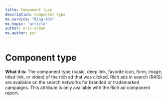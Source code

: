 ```yaml
---
title: Component type
description: Component type
ms.service: "Bing-Ads"
ms.topic: "article"
author: eric-urban
ms.author: eur
---
```


# Component type

**What it is:**     The component type (basic, deep link, favorite icon, form, image, titled link, or video) of the rich ad that was clicked. Rich ads in search (RAIS) are available on the search networks for branded or trademarked campaigns. This attribute is only available with the Rich ad component report.


